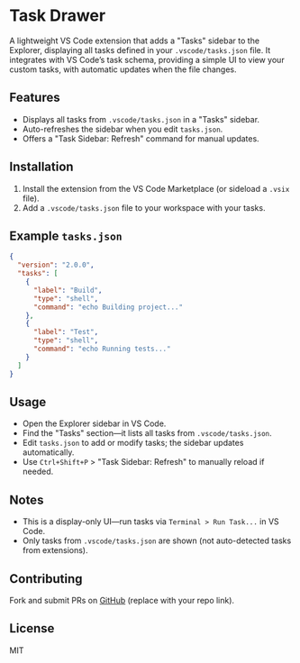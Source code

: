 # Task Drawer

A lightweight VS Code extension that adds a "Tasks" sidebar to the Explorer, displaying all tasks defined in your `.vscode/tasks.json` file. It integrates with VS Code’s task schema, providing a simple UI to view your custom tasks, with automatic updates when the file changes.

## Features

- Displays all tasks from `.vscode/tasks.json` in a "Tasks" sidebar.
- Auto-refreshes the sidebar when you edit `tasks.json`.
- Offers a "Task Sidebar: Refresh" command for manual updates.

## Installation

1. Install the extension from the VS Code Marketplace (or sideload a `.vsix` file).
2. Add a `.vscode/tasks.json` file to your workspace with your tasks.

## Example `tasks.json`

```json
{
  "version": "2.0.0",
  "tasks": [
    {
      "label": "Build",
      "type": "shell",
      "command": "echo Building project..."
    },
    {
      "label": "Test",
      "type": "shell",
      "command": "echo Running tests..."
    }
  ]
}
```

## Usage

- Open the Explorer sidebar in VS Code.
- Find the "Tasks" section—it lists all tasks from `.vscode/tasks.json`.
- Edit `tasks.json` to add or modify tasks; the sidebar updates automatically.
- Use `Ctrl+Shift+P` > "Task Sidebar: Refresh" to manually reload if needed.

## Notes

- This is a display-only UI—run tasks via `Terminal > Run Task...` in VS Code.
- Only tasks from `.vscode/tasks.json` are shown (not auto-detected tasks from extensions).

## Contributing

Fork and submit PRs on [GitHub](https://github.com/zaydek/vscode-extension-task-drawer) (replace with your repo link).

## License

MIT
